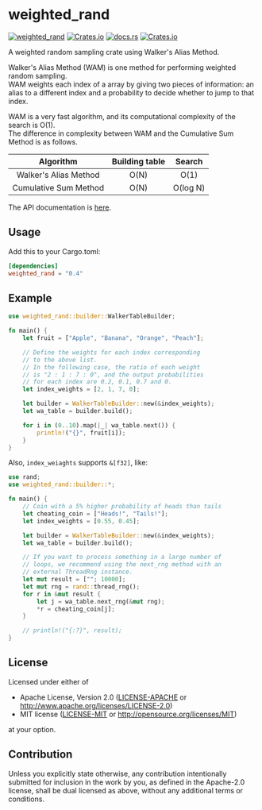 # weighted_rand

[![weighted_rand](https://github.com/ichi-h/weighted_rand/actions/workflows/weighted_rand.yml/badge.svg)](https://github.com/ichi-h/weighted_rand/actions/workflows/weighted_rand.yml)
[![Crates.io](https://img.shields.io/crates/v/weighted_rand)](https://crates.io/crates/weighted_rand)
[![docs.rs](https://img.shields.io/docsrs/weighted_rand)](https://docs.rs/weighted_rand)
[![Crates.io](https://img.shields.io/crates/l/weighted_rand)](LICENSE-APACHE)

A weighted random sampling crate using Walker's Alias Method.

Walker's Alias Method (WAM) is one method for performing weighted random sampling.  
WAM weights each index of a array by giving two pieces of information: an alias to a different index and a probability to decide whether to jump to that index.

WAM is a very fast algorithm, and its computational complexity of the search is O(1).  
The difference in complexity between WAM and the Cumulative Sum Method is as follows.

|       Algorithm       | Building table |  Search  |
| :-------------------: | :------------: | :------: |
| Walker's Alias Method |      O(N)      |   O(1)   |
| Cumulative Sum Method |      O(N)      | O(log N) |

The API documentation is [here](https://docs.rs/weighted_rand).

## Usage

Add this to your Cargo.toml:

```toml
[dependencies]
weighted_rand = "0.4"
```

## Example

```rust
use weighted_rand::builder::WalkerTableBuilder;

fn main() {
    let fruit = ["Apple", "Banana", "Orange", "Peach"];

    // Define the weights for each index corresponding
    // to the above list.
    // In the following case, the ratio of each weight
    // is "2 : 1 : 7 : 0", and the output probabilities
    // for each index are 0.2, 0.1, 0.7 and 0.
    let index_weights = [2, 1, 7, 0];

    let builder = WalkerTableBuilder::new(&index_weights);
    let wa_table = builder.build();

    for i in (0..10).map(|_| wa_table.next()) {
        println!("{}", fruit[i]);
    }
}
```

Also, `index_weiaghts` supports `&[f32]`, like:

```rust
use rand;
use weighted_rand::builder::*;

fn main() {
    // Coin with a 5% higher probability of heads than tails
    let cheating_coin = ["Heads!", "Tails!"];
    let index_weights = [0.55, 0.45];

    let builder = WalkerTableBuilder::new(&index_weights);
    let wa_table = builder.build();

    // If you want to process something in a large number of
    // loops, we recommend using the next_rng method with an
    // external ThreadRng instance.
    let mut result = [""; 10000];
    let mut rng = rand::thread_rng();
    for r in &mut result {
        let j = wa_table.next_rng(&mut rng);
        *r = cheating_coin[j];
    }

    // println!("{:?}", result);
}
```

## License

Licensed under either of

- Apache License, Version 2.0
  ([LICENSE-APACHE](LICENSE-APACHE) or http://www.apache.org/licenses/LICENSE-2.0)
- MIT license
  ([LICENSE-MIT](LICENSE-MIT) or http://opensource.org/licenses/MIT)

at your option.

## Contribution

Unless you explicitly state otherwise, any contribution intentionally submitted
for inclusion in the work by you, as defined in the Apache-2.0 license, shall be
dual licensed as above, without any additional terms or conditions.

